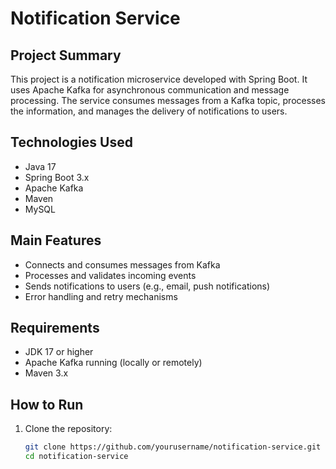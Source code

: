 # Notification Service

## Project Summary

This project is a notification microservice developed with Spring Boot. It uses Apache Kafka for asynchronous communication and message processing. The service consumes messages from a Kafka topic, processes the information, and manages the delivery of notifications to users.

## Technologies Used

- Java 17
- Spring Boot 3.x
- Apache Kafka
- Maven
- MySQL

## Main Features

- Connects and consumes messages from Kafka
- Processes and validates incoming events
- Sends notifications to users (e.g., email, push notifications)
- Error handling and retry mechanisms

## Requirements

- JDK 17 or higher
- Apache Kafka running (locally or remotely)
- Maven 3.x

## How to Run

1. Clone the repository:
   ```bash
   git clone https://github.com/yourusername/notification-service.git
   cd notification-service